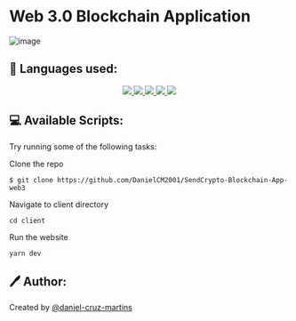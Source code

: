 # Web 3.0 Blockchain Application

![image](https://user-images.githubusercontent.com/63730241/199955684-6f4b9ba6-438e-427e-8996-b08ff6963226.png)

## 🧰 Languages used:
<p align="center">
<a href="https://www.react.org/" rel="nofollow">
<img src="https://camo.githubusercontent.com/d401a7235fca0937a4381e6eabb924cdced09d25647275f99cf29f7f7aa28340/68747470733a2f2f696d672e736869656c64732e696f2f62616467652f72656163742d3631444146423f6c6f676f57696474683d3330266c6162656c436f6c6f723d626c61636b267374796c653d666f722d7468652d6261646765266c6f676f3d7265616374" data-canonical-src="https://img.shields.io/badge/react-61DAFB?logoWidth=30&amp;labelColor=black&amp;style=for-the-badge&amp;logo=react" style="max-width: 100%;">
</a>

<a href="https://www.typescriptlang.org/" rel="nofollow">
<img src="https://camo.githubusercontent.com/0c89af808eaa9bb28a97beaadddb956e7e093371efda2e40701a70fecc6b51a6/68747470733a2f2f696d672e736869656c64732e696f2f62616467652f747970657363726970742d3030374143432e7376673f267374796c653d666f722d7468652d6261646765266c6f676f3d74797065736372697074266c6f676f436f6c6f723d7768697465" data-canonical-src="https://img.shields.io/badge/typescript-007ACC.svg?&amp;style=for-the-badge&amp;logo=typescript&amp;logoColor=white" style="max-width: 100%;">
</a>
<a href="https://tailwindcss.com/" rel="nofollow">
<img src="https://camo.githubusercontent.com/082691f8bbb3a192c8957adde3bdebfe53f9690581ec384beeb925125b179409/68747470733a2f2f696d672e736869656c64732e696f2f62616467652f7461696c77696e64206373732d3338423241433f6c6f676f3d7461696c77696e642d637373266c6f676f436f6c6f723d7768697465267374796c653d666f722d7468652d6261646765" data-canonical-src="https://img.shields.io/badge/tailwind css-38B2AC?logo=tailwind-css&amp;logoColor=white&amp;style=for-the-badge" style="max-width: 100%;">
</a>
	<a href="https://docs.soliditylang.org/en/v0.8.6/index.html" rel="nofollow">
    <img src="https://camo.githubusercontent.com/2862a193f889d8077f769e3b74b85b90fd5a812b1489b89d785483bb8414564f/68747470733a2f2f696d672e736869656c64732e696f2f62616467652f736f6c69646974792d3336333633362e7376673f267374796c653d666f722d7468652d6261646765266c6f676f3d736f6c6964697479266c6f676f436f6c6f723d7768697465" data-canonical-src="https://img.shields.io/badge/solidity-363636.svg?&amp;style=for-the-badge&amp;logo=solidity&amp;logoColor=white" style="max-width: 100%;">
  </a>
<a href="https://ethereum.org/en/developers/docs/" rel="nofollow">
    <img src="https://camo.githubusercontent.com/f68fa644c733b5fce97ba9c68f72965fe89726c5283583c9554544fb4063b6e5/68747470733a2f2f696d672e736869656c64732e696f2f62616467652f657468657265756d2d3343334333442e7376673f267374796c653d666f722d7468652d6261646765266c6f676f3d657468657265756d266c6f676f436f6c6f723d7768697465" data-canonical-src="https://img.shields.io/badge/ethereum-3C3C3D.svg?&amp;style=for-the-badge&amp;logo=ethereum&amp;logoColor=white" style="max-width: 100%;">
  </a>
</p>

## 💻 Available Scripts:

Try running some of the following tasks:

Clone the repo
```shell
$ git clone https://github.com/DanielCM2001/SendCrypto-Blockchain-App-web3
```
Navigate to client directory
```shell
cd client
```
Run the website
```shell
yarn dev
```
## 🖊 Author:
Created by <a href="www.linkedin.com/in/daniel-cruz-martins" rel="nofollow">@daniel-cruz-martins</a>

